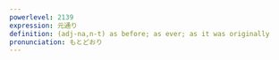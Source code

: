 ```yaml
---
powerlevel: 2139
expression: 元通り
definition: (adj-na,n-t) as before; as ever; as it was originally
pronunciation: もとどおり
---
```

